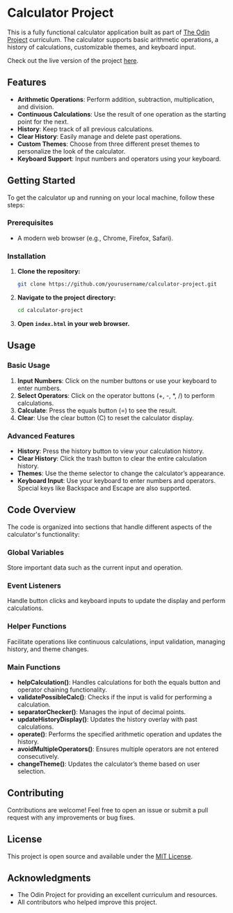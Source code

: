 # Calculator Project

This is a fully functional calculator application built as part of [The Odin Project](https://www.theodinproject.com) curriculum. The calculator supports basic arithmetic operations, a history of calculations, customizable themes, and keyboard input.

Check out the live version of the project [here](https://rbsdeveloper.github.io/Calculator-Odin-Project/).

## Features

- **Arithmetic Operations**: Perform addition, subtraction, multiplication, and division.
- **Continuous Calculations**: Use the result of one operation as the starting point for the next.
- **History**: Keep track of all previous calculations.
- **Clear History**: Easily manage and delete past operations.
- **Custom Themes**: Choose from three different preset themes to personalize the look of the calculator.
- **Keyboard Support**: Input numbers and operators using your keyboard.

## Getting Started

To get the calculator up and running on your local machine, follow these steps:

### Prerequisites

- A modern web browser (e.g., Chrome, Firefox, Safari).

### Installation

1. **Clone the repository:**

    ```sh
    git clone https://github.com/yourusername/calculator-project.git
    ```

2. **Navigate to the project directory:**

    ```sh
    cd calculator-project
    ```

3. **Open `index.html` in your web browser.**

## Usage

### Basic Usage

1. **Input Numbers**: Click on the number buttons or use your keyboard to enter numbers.
2. **Select Operators**: Click on the operator buttons (+, -, *, /) to perform calculations.
3. **Calculate**: Press the equals button (=) to see the result.
4. **Clear**: Use the clear button (C) to reset the calculator display.

### Advanced Features

- **History**: Press the history button to view your calculation history.
- **Clear History**: Click the trash button to clear the entire calculation history.
- **Themes**: Use the theme selector to change the calculator’s appearance.
- **Keyboard Input**: Use your keyboard to enter numbers and operators. Special keys like Backspace and Escape are also supported.

## Code Overview

The code is organized into sections that handle different aspects of the calculator's functionality:

### Global Variables

Store important data such as the current input and operation.

### Event Listeners

Handle button clicks and keyboard inputs to update the display and perform calculations.

### Helper Functions

Facilitate operations like continuous calculations, input validation, managing history, and theme changes.

### Main Functions

- **helpCalculation()**: Handles calculations for both the equals button and operator chaining functionality.
- **validatePossibleCalc()**: Checks if the input is valid for performing a calculation.
- **separatorChecker()**: Manages the input of decimal points.
- **updateHistoryDisplay()**: Updates the history overlay with past calculations.
- **operate()**: Performs the specified arithmetic operation and updates the history.
- **avoidMultipleOperators()**: Ensures multiple operators are not entered consecutively.
- **changeTheme()**: Updates the calculator’s theme based on user selection.

## Contributing

Contributions are welcome! Feel free to open an issue or submit a pull request with any improvements or bug fixes.

## License

This project is open source and available under the [MIT License](LICENSE).

## Acknowledgments

- The Odin Project for providing an excellent curriculum and resources.
- All contributors who helped improve this project.
